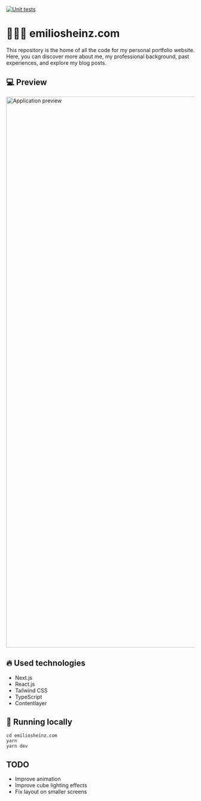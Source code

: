 [![Unit tests](https://github.com/emiliosheinz/emiliosheinz.com/actions/workflows/unit-test.yaml/badge.svg)](https://github.com/emiliosheinz/emiliosheinz.com/actions/workflows/unit-test.yaml)

# 🧙🏼‍♂️ emiliosheinz.com

This repository is the home of all the code for my personal portfolio website. Here, you can discover more about me, my professional background, past experiences, and explore my blog posts.

## :computer: Preview

<img width="1470" alt="Application preview" src="https://github.com/emiliosheinz/emiliosheinz.com/assets/103655828/6d23f93b-5257-4541-a92e-f4a1d6878c26">

## :fire: Used technologies

- Next.js
- React.js
- Tailwind CSS
- TypeScript
- Contentlayer

## :wrench: Running locally

```
cd emiliosheinz.com
yarn
yarn dev
```

## TODO

- Improve animation
- Improve cube lighting effects
- Fix layout on smaller screens
